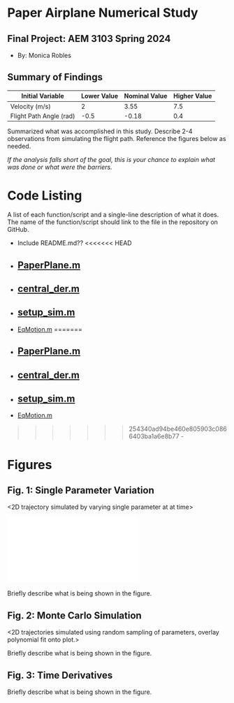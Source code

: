 # Paper Airplane Numerical Study
## Final Project: AEM 3103 Spring 2024

  - By: Monica Robles

## Summary of Findings
  <Show the variations studied in a table>

| Initial Variable        | Lower Value | Nominal Value | Higher Value |
|-------------------------|-------------|---------------|--------------|
| Velocity (m/s)          |      2      |      3.55     |     7.5      |
| Flight Path Angle (rad) |    -0.5     |     -0.18     |     0.4      |

  Summarized what was accomplished in this study.  Describe 2-4 observations from simulating the flight path.
  Reference the figures below as needed.

  *If the analysis falls short of the goal, this is your chance to explain what was done or what were the barriers.*
 
# Code Listing
  A list of each function/script and a single-line description of what it does.  The name of the function/script should link to the file in the repository on GitHub.

  - Include README.md??
<<<<<<< HEAD
  - [PaperPlane.m](PaperPlane.m)
    - 
  - [central_der.m](central_der.m)
    - 
  - [setup_sim.m](setup_sim.m)
    - 
  - [EqMotion.m](EqMotion.m)
=======
  - [PaperPlane.m](./AEM3103-Final/PaperPlane.m)
    - 
  - [central_der.m](./AEM3103-Final/central_der.m)
    - 
  - [setup_sim.m](./AEM3103-Final/setup_sim.m)
    - 
  - [EqMotion.m](./AEM3103-Final/EqMotion.m)
>>>>>>> 254340ad94be460e805903c0866403ba1a6e8b77
    - 

# Figures

## Fig. 1: Single Parameter Variation
  <2D trajectory simulated by varying single parameter at at time>

  ![Figure of 2D trajectories simulated by varying initial velocity (subplot 1) and initial flight path angle (subplot 2).](./Figures/Fig_1_single_param_var.pdf)

  <The above plot should also show the nominal trajectory>

  Briefly describe what is being shown in the figure.

## Fig. 2: Monte Carlo Simulation
  <2D trajectories simulated using random sampling of parameters, overlay polynomial fit onto plot.>

  Briefly describe what is being shown in the figure.

## Fig. 3: Time Derivatives
 <Time-derivative of height and range for the fitted trajectory>

  Briefly describe what is being shown in the figure.